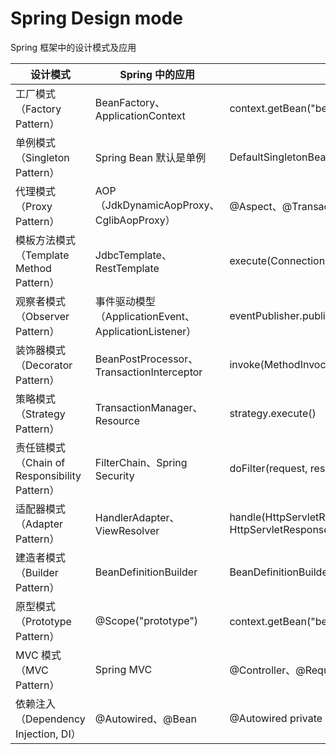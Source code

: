 # Spring Design mode

Spring 框架中的设计模式及应用

| 设计模式                                   | Spring 中的应用                                  | 源码示例                                                                             |
| -------------------------------------- | -------------------------------------------- | -------------------------------------------------------------------------------- |
| 工厂模式（Factory Pattern）                  | BeanFactory、ApplicationContext               | context.getBean("beanName")                                                      |
| 单例模式（Singleton Pattern）                | Spring Bean 默认是单例                            | DefaultSingletonBeanRegistry                                                     |
| 代理模式（Proxy Pattern）                    | AOP（JdkDynamicAopProxy、CglibAopProxy）        | @Aspect、@Transactional                                                           |
| 模板方法模式（Template Method Pattern）        | JdbcTemplate、RestTemplate                    | execute(ConnectionCallback\<T> action)                                           |
| 观察者模式（Observer Pattern）                | 事件驱动模型（ApplicationEvent、ApplicationListener） | eventPublisher.publishEvent(event)                                               |
| 装饰器模式（Decorator Pattern）               | BeanPostProcessor、TransactionInterceptor     | invoke(MethodInvocation invocation)                                              |
| 策略模式（Strategy Pattern）                 | TransactionManager、Resource                  | strategy.execute()                                                               |
| 责任链模式（Chain of Responsibility Pattern） | FilterChain、Spring Security                  | doFilter(request, response)                                                      |
| 适配器模式（Adapter Pattern）                 | HandlerAdapter、ViewResolver                  | handle(HttpServletRequest request, HttpServletResponse response, Object handler) |
| 建造者模式（Builder Pattern）                 | BeanDefinitionBuilder                        | BeanDefinitionBuilder.rootBeanDefinition(MyBean.class)                           |
| 原型模式（Prototype Pattern）                | @Scope("prototype")                          | context.getBean("beanName")（非单例）                                                 |
| MVC 模式（MVC Pattern）                    | Spring MVC                                   | @Controller、@RequestMapping                                                      |
| 依赖注入（Dependency Injection, DI）         | @Autowired、@Bean                             | @Autowired private UserService userService;                                      |

